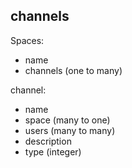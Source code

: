 ## channels  
Spaces:   
  - name  
  - channels (one to many)  

channel:  
  - name  
  - space (many to one)  
  - users (many to many)  
  - description  
  - type (integer)  